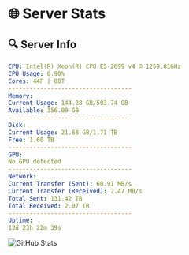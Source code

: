 # 🌐 Server Stats
## 🔍 Server Info
```yaml
CPU: Intel(R) Xeon(R) CPU E5-2699 v4 @ 1259.81GHz
CPU Usage: 0.90%
Cores: 44P | 88T
-----------------------------------
Memory:
Current Usage: 144.28 GB/503.74 GB
Available: 356.09 GB
-----------------------------------
Disk:
Current Usage: 21.68 GB/1.71 TB
Free: 1.60 TB
-----------------------------------
GPU:
No GPU detected
-----------------------------------
Network:
Current Transfer (Sent): 60.91 MB/s
Current Transfer (Received): 2.47 MB/s
Total Sent: 131.42 TB
Total Received: 2.07 TB
-----------------------------------
Uptime:
13d 23h 22m 39s
```
![GitHub Stats](https://img.shields.io/badge/Updated-2025-02-21_22:05:57-blue)